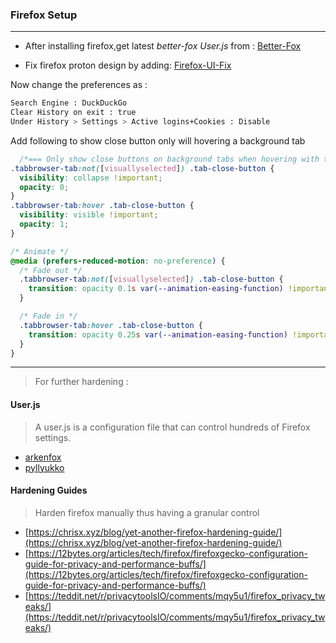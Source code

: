 ### Firefox Setup 
---
- After installing firefox,get latest _better-fox User.js_ from :
[Better-Fox](https://github.com/yokoffing/Better-Fox/blob/master/user.js)

- Fix firefox proton design by adding: 
[Firefox-UI-Fix](https://github.com/black7375/Firefox-UI-Fix)

Now change the preferences as :
```sh
Search Engine : DuckDuckGo
Clear History on exit : true
Under History > Settings > Active logins+Cookies : Disable
```
Add following to show close button only will hovering a background tab
```css
  /*=== Only show close buttons on background tabs when hovering with the mouse ===*/
.tabbrowser-tab:not([visuallyselected]) .tab-close-button {
  visibility: collapse !important;
  opacity: 0;
}
.tabbrowser-tab:hover .tab-close-button {
  visibility: visible !important;
  opacity: 1;
}

/* Animate */
@media (prefers-reduced-motion: no-preference) {
  /* Fade out */
  .tabbrowser-tab:not([visuallyselected]) .tab-close-button {
    transition: opacity 0.1s var(--animation-easing-function) !important;
  }

  /* Fade in */
  .tabbrowser-tab:hover .tab-close-button {
    transition: opacity 0.25s var(--animation-easing-function) !important;
  }
}
```

---
> For further hardening :
####  User.js
> A user.js is a configuration file that can control hundreds of Firefox settings.
- [arkenfox](https://github.com/arkenfox/user.js)
- [pyllyukko](https://github.com/pyllyukko/user.js/)

####  Hardening Guides
> Harden firefox manually thus having a granular control
- [https://chrisx.xyz/blog/yet-another-firefox-hardening-guide/](https://chrisx.xyz/blog/yet-another-firefox-hardening-guide/)
- [https://12bytes.org/articles/tech/firefox/firefoxgecko-configuration-guide-for-privacy-and-performance-buffs/](https://12bytes.org/articles/tech/firefox/firefoxgecko-configuration-guide-for-privacy-and-performance-buffs/)
- [https://teddit.net/r/privacytoolsIO/comments/mqy5u1/firefox_privacy_tweaks/](https://teddit.net/r/privacytoolsIO/comments/mqy5u1/firefox_privacy_tweaks/)


